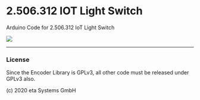 # 2.506.312 IOT Light Switch

Arduino Code for 2.506.312 IoT Light Switch

![](https://img.shields.io/badge/License-GPLv3-blue.svg)

---


### License

Since the Encoder Library is GPLv3, all other code must be released under GPLv3 also.

(c) 2020 eta Systems GmbH




